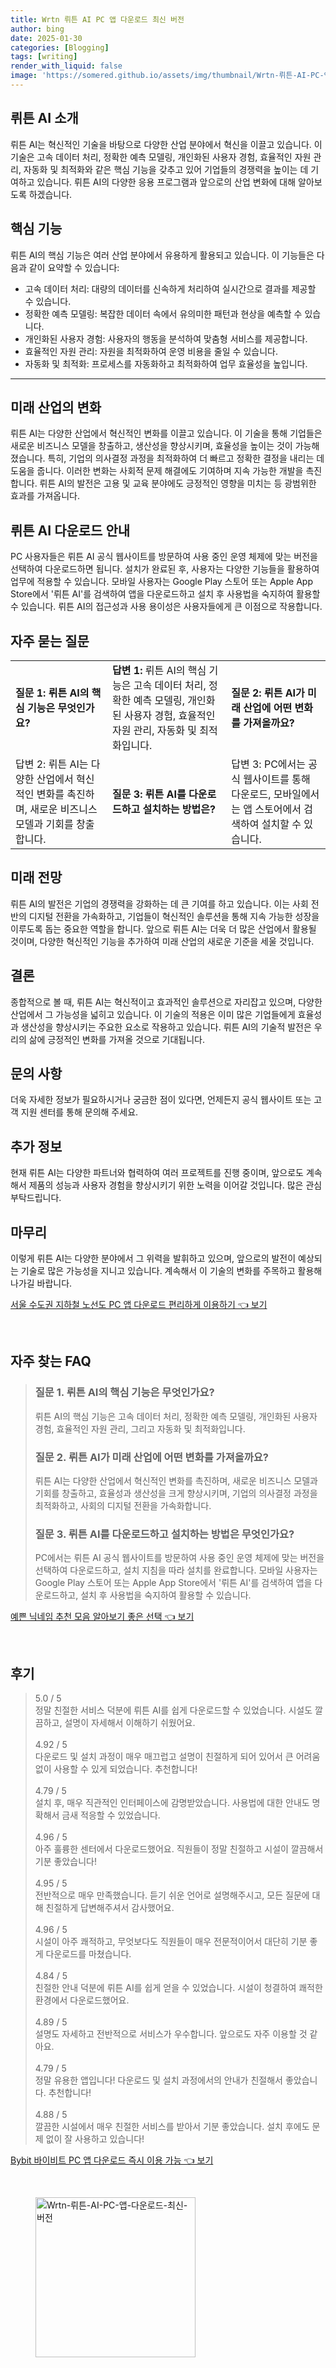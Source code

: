 ```yaml
---
title: Wrtn 뤼튼 AI PC 앱 다운로드 최신 버전
author: bing
date: 2025-01-30
categories: [Blogging]
tags: [writing]
render_with_liquid: false
image: 'https://somered.github.io/assets/img/thumbnail/Wrtn-뤼튼-AI-PC-앱-다운로드-최신-버전.webp'
---
```



<h2 id='AI_소개'>뤼튼 AI 소개</h2>

<p>뤼튼 AI는 혁신적인 기술을 바탕으로 다양한 산업 분야에서 혁신을 이끌고 있습니다. 이 기술은 고속 데이터 처리, 정확한 예측 모델링, 개인화된 사용자 경험, 효율적인 자원 관리, 자동화 및 최적화와 같은 핵심 기능을 갖추고 있어 기업들의 경쟁력을 높이는 데 기여하고 있습니다. 뤼튼 AI의 다양한 응용 프로그램과 앞으로의 산업 변화에 대해 알아보도록 하겠습니다.</p>

<h2 id='핵심_기능'>핵심 기능</h2>

<p>뤼튼 AI의 핵심 기능은 여러 산업 분야에서 유용하게 활용되고 있습니다. 이 기능들은 다음과 같이 요약할 수 있습니다:</p>

<ul>
    <li>고속 데이터 처리: 대량의 데이터를 신속하게 처리하여 실시간으로 결과를 제공할 수 있습니다.</li>
    <li>정확한 예측 모델링: 복잡한 데이터 속에서 유의미한 패턴과 현상을 예측할 수 있습니다.</li>
    <li>개인화된 사용자 경험: 사용자의 행동을 분석하여 맞춤형 서비스를 제공합니다.</li>
    <li>효율적인 자원 관리: 자원을 최적화하여 운영 비용을 줄일 수 있습니다.</li>
    <li>자동화 및 최적화: 프로세스를 자동화하고 최적화하여 업무 효율성을 높입니다.</li>
</ul>

<hr />

<h2 id='미래_산업_변화'>미래 산업의 변화</h2>

<p>뤼튼 AI는 다양한 산업에서 혁신적인 변화를 이끌고 있습니다. 이 기술을 통해 기업들은 새로운 비즈니스 모델을 창출하고, 생산성을 향상시키며, 효율성을 높이는 것이 가능해졌습니다. 특히, 기업의 의사결정 과정을 최적화하여 더 빠르고 정확한 결정을 내리는 데 도움을 줍니다. 이러한 변화는 사회적 문제 해결에도 기여하며 지속 가능한 개발을 촉진합니다. 뤼튼 AI의 발전은 고용 및 교육 분야에도 긍정적인 영향을 미치는 등 광범위한 효과를 가져옵니다.</p>

<h2 id='다운로드_안내'>뤼튼 AI 다운로드 안내</h2>

<p>PC 사용자들은 뤼튼 AI 공식 웹사이트를 방문하여 사용 중인 운영 체제에 맞는 버전을 선택하여 다운로드하면 됩니다. 설치가 완료된 후, 사용자는 다양한 기능들을 활용하여 업무에 적용할 수 있습니다. 모바일 사용자는 Google Play 스토어 또는 Apple App Store에서 '뤼튼 AI'를 검색하여 앱을 다운로드하고 설치 후 사용법을 숙지하여 활용할 수 있습니다. 뤼튼 AI의 접근성과 사용 용이성은 사용자들에게 큰 이점으로 작용합니다.</p>

<h2 id='자주_묻는_질문'>자주 묻는 질문</h2>

<table>
    <tr>
        <td><b>질문 1: 뤼튼 AI의 핵심 기능은 무엇인가요?</b></td>
        <td><b>답변 1:</b> 뤼튼 AI의 핵심 기능은 고속 데이터 처리, 정확한 예측 모델링, 개인화된 사용자 경험, 효율적인 자원 관리, 자동화 및 최적화입니다.</td>
        <td><b>질문 2: 뤼튼 AI가 미래 산업에 어떤 변화를 가져올까요?</b></td>
    </tr>
    <tr>
        <td>답변 2: 뤼튼 AI는 다양한 산업에서 혁신적인 변화를 촉진하며, 새로운 비즈니스 모델과 기회를 창출합니다.</td>
        <td><b>질문 3: 뤼튼 AI를 다운로드하고 설치하는 방법은?</b></td>
        <td>답변 3: PC에서는 공식 웹사이트를 통해 다운로드, 모바일에서는 앱 스토어에서 검색하여 설치할 수 있습니다.</td>
    </tr>
</table>

<h2 id='미래_전망'>미래 전망</h2>

<p>뤼튼 AI의 발전은 기업의 경쟁력을 강화하는 데 큰 기여를 하고 있습니다. 이는 사회 전반의 디지털 전환을 가속화하고, 기업들이 혁신적인 솔루션을 통해 지속 가능한 성장을 이루도록 돕는 중요한 역할을 합니다. 앞으로 뤼튼 AI는 더욱 더 많은 산업에서 활용될 것이며, 다양한 혁신적인 기능을 추가하여 미래 산업의 새로운 기준을 세울 것입니다.</p>

<h2 id='결론'>결론</h2>

<p>종합적으로 볼 때, 뤼튼 AI는 혁신적이고 효과적인 솔루션으로 자리잡고 있으며, 다양한 산업에서 그 가능성을 넓히고 있습니다. 이 기술의 적용은 이미 많은 기업들에게 효율성과 생산성을 향상시키는 주요한 요소로 작용하고 있습니다. 뤼튼 AI의 기술적 발전은 우리의 삶에 긍정적인 변화를 가져올 것으로 기대됩니다.</p>

<h2 id='문의_사항'>문의 사항</h2>

<p>더욱 자세한 정보가 필요하시거나 궁금한 점이 있다면, 언제든지 공식 웹사이트 또는 고객 지원 센터를 통해 문의해 주세요.</p>

<h2 id='추가_정보'>추가 정보</h2>

<p>현재 뤼튼 AI는 다양한 파트너와 협력하여 여러 프로젝트를 진행 중이며, 앞으로도 계속해서 제품의 성능과 사용자 경험을 향상시키기 위한 노력을 이어갈 것입니다. 많은 관심 부탁드립니다.</p>

<h2 id='마무리'>마무리</h2>

<p>이렇게 뤼튼 AI는 다양한 분야에서 그 위력을 발휘하고 있으며, 앞으로의 발전이 예상되는 기술로 많은 가능성을 지니고 있습니다. 계속해서 이 기술의 변화를 주목하고 활용해 나가길 바랍니다.</p>


<p><a class="click-button" title="서울 수도권 지하철 노선도 PC 앱 다운로드 편리하게 이용하기" href="https://somered.github.io/posts/%EC%84%9C%EC%9A%B8-%EC%88%98%EB%8F%84%EA%B6%8C-%EC%A7%80%ED%95%98%EC%B2%A0-%EB%85%B8%EC%84%A0%EB%8F%84-PC-%EC%95%B1-%EB%8B%A4%EC%9A%B4%EB%A1%9C%EB%93%9C-%ED%8E%B8%EB%A6%AC%ED%95%98%EA%B2%8C-%EC%9D%B4%EC%9A%A9%ED%95%98%EA%B8%B0/" rel="dofollow">서울 수도권 지하철 노선도 PC 앱 다운로드 편리하게 이용하기 👈 보기</a></p><br>
<h2 id='자주_찾는_FAQ'>자주 찾는 FAQ</h2>
<div itemscope="" itemtype="https://schema.org/FAQPage"> 
<blockquote> 
<div itemscope="" itemprop="mainEntity" itemtype="https://schema.org/Question"> 
<h3 itemprop="name">질문 1. 뤼튼 AI의 핵심 기능은 무엇인가요?</h3> 
<div itemscope="" itemprop="acceptedAnswer" itemtype="https://schema.org/Answer"> 
<span itemprop="text"> 
<p>뤼튼 AI의 핵심 기능은 고속 데이터 처리, 정확한 예측 모델링, 개인화된 사용자 경험, 효율적인 자원 관리, 그리고 자동화 및 최적화입니다.</p> 
</span> 
</div> 
</div> 
<div itemscope="" itemprop="mainEntity" itemtype="https://schema.org/Question"> 
<h3 itemprop="name">질문 2. 뤼튼 AI가 미래 산업에 어떤 변화를 가져올까요?</h3> 
<div itemscope="" itemprop="acceptedAnswer" itemtype="https://schema.org/Answer"> 
<span itemprop="text"> 
<p>뤼튼 AI는 다양한 산업에서 혁신적인 변화를 촉진하며, 새로운 비즈니스 모델과 기회를 창출하고, 효율성과 생산성을 크게 향상시키며, 기업의 의사결정 과정을 최적화하고, 사회의 디지털 전환을 가속화합니다.</p> 
</span> 
</div> 
</div> 
<div itemscope="" itemprop="mainEntity" itemtype="https://schema.org/Question"> 
<h3 itemprop="name">질문 3. 뤼튼 AI를 다운로드하고 설치하는 방법은 무엇인가요?</h3> 
<div itemscope="" itemprop="acceptedAnswer" itemtype="https://schema.org/Answer"> 
<span itemprop="text"> 
<p>PC에서는 뤼튼 AI 공식 웹사이트를 방문하여 사용 중인 운영 체제에 맞는 버전을 선택하여 다운로드하고, 설치 지침을 따라 설치를 완료합니다. 모바일 사용자는 Google Play 스토어 또는 Apple App Store에서 '뤼튼 AI'를 검색하여 앱을 다운로드하고, 설치 후 사용법을 숙지하여 활용할 수 있습니다.</p> 
</span> 
</div> 
</div> 
</blockquote> 
</div>
<p><a class="click-button" title="예쁜 닉네임 추천 모음 알아보기 좋은 선택" href="https://somered.github.io/posts/%EC%98%88%EC%81%9C-%EB%8B%89%EB%84%A4%EC%9E%84-%EC%B6%94%EC%B2%9C-%EB%AA%A8%EC%9D%8C-%EC%95%8C%EC%95%84%EB%B3%B4%EA%B8%B0-%EC%A2%8B%EC%9D%80-%EC%84%A0%ED%83%9D/" rel="dofollow">예쁜 닉네임 추천 모음 알아보기 좋은 선택 👈 보기</a></p><br>
<h2 id='후기'>후기</h2>
<div itemscope itemtype="https://schema.org/Product">
  <blockquote>
  <div itemprop="review" itemscope itemtype="https://schema.org/Review">
      <div itemprop="reviewRating" itemscope itemtype="https://schema.org/Rating"> <span itemprop="ratingValue">5.0</span> / <span itemprop="bestRating">5</span> </div>
      <span itemprop="reviewBody">정말 친절한 서비스 덕분에 뤼튼 AI를 쉽게 다운로드할 수 있었습니다. 시설도 깔끔하고, 설명이 자세해서 이해하기 쉬웠어요.</span>
  </div>
  <br>
  <div itemprop="review" itemscope itemtype="https://schema.org/Review">
      <div itemprop="reviewRating" itemscope itemtype="https://schema.org/Rating"> <span itemprop="ratingValue">4.92</span> / <span itemprop="bestRating">5</span> </div>
      <span itemprop="reviewBody">다운로드 및 설치 과정이 매우 매끄럽고 설명이 친절하게 되어 있어서 큰 어려움 없이 사용할 수 있게 되었습니다. 추천합니다!</span>
  </div>
  <br>
  <div itemprop="review" itemscope itemtype="https://schema.org/Review">
      <div itemprop="reviewRating" itemscope itemtype="https://schema.org/Rating"> <span itemprop="ratingValue">4.79</span> / <span itemprop="bestRating">5</span> </div>
      <span itemprop="reviewBody">설치 후, 매우 직관적인 인터페이스에 감명받았습니다. 사용법에 대한 안내도 명확해서 금새 적응할 수 있었습니다.</span>
  </div>
  <br>
  <div itemprop="review" itemscope itemtype="https://schema.org/Review">
      <div itemprop="reviewRating" itemscope itemtype="https://schema.org/Rating"> <span itemprop="ratingValue">4.96</span> / <span itemprop="bestRating">5</span> </div>
      <span itemprop="reviewBody">아주 훌륭한 센터에서 다운로드했어요. 직원들이 정말 친절하고 시설이 깔끔해서 기분 좋았습니다!</span>
  </div>
  <br>
  <div itemprop="review" itemscope itemtype="https://schema.org/Review">
      <div itemprop="reviewRating" itemscope itemtype="https://schema.org/Rating"> <span itemprop="ratingValue">4.95</span> / <span itemprop="bestRating">5</span> </div>
      <span itemprop="reviewBody">전반적으로 매우 만족했습니다. 듣기 쉬운 언어로 설명해주시고, 모든 질문에 대해 친절하게 답변해주셔서 감사했어요.</span>
  </div>
  <br>
  <div itemprop="review" itemscope itemtype="https://schema.org/Review">
      <div itemprop="reviewRating" itemscope itemtype="https://schema.org/Rating"> <span itemprop="ratingValue">4.96</span> / <span itemprop="bestRating">5</span> </div>
      <span itemprop="reviewBody">시설이 아주 쾌적하고, 무엇보다도 직원들이 매우 전문적이어서 대단히 기분 좋게 다운로드를 마쳤습니다.</span>
  </div>
  <br>
  <div itemprop="review" itemscope itemtype="https://schema.org/Review">
      <div itemprop="reviewRating" itemscope itemtype="https://schema.org/Rating"> <span itemprop="ratingValue">4.84</span> / <span itemprop="bestRating">5</span> </div>
      <span itemprop="reviewBody">친절한 안내 덕분에 뤼튼 AI를 쉽게 얻을 수 있었습니다. 시설이 청결하여 쾌적한 환경에서 다운로드했어요.</span>
  </div>
  <br>
  <div itemprop="review" itemscope itemtype="https://schema.org/Review">
      <div itemprop="reviewRating" itemscope itemtype="https://schema.org/Rating"> <span itemprop="ratingValue">4.89</span> / <span itemprop="bestRating">5</span> </div>
      <span itemprop="reviewBody">설명도 자세하고 전반적으로 서비스가 우수합니다. 앞으로도 자주 이용할 것 같아요.</span>
  </div>
  <br>
  <div itemprop="review" itemscope itemtype="https://schema.org/Review">
      <div itemprop="reviewRating" itemscope itemtype="https://schema.org/Rating"> <span itemprop="ratingValue">4.79</span> / <span itemprop="bestRating">5</span> </div>
      <span itemprop="reviewBody">정말 유용한 앱입니다! 다운로드 및 설치 과정에서의 안내가 친절해서 좋았습니다. 추천합니다!</span>
  </div>
  <br>
  <div itemprop="review" itemscope itemtype="https://schema.org/Review">
      <div itemprop="reviewRating" itemscope itemtype="https://schema.org/Rating"> <span itemprop="ratingValue">4.88</span> / <span itemprop="bestRating">5</span> </div>
      <span itemprop="reviewBody">깔끔한 시설에서 매우 친절한 서비스를 받아서 기분 좋았습니다. 설치 후에도 문제 없이 잘 사용하고 있습니다!</span>
  </div>
  </blockquote>
</div>
<p><a class="click-button" title="Bybit 바이비트 PC 앱 다운로드 즉시 이용 가능" href="https://somered.github.io/posts/Bybit-%EB%B0%94%EC%9D%B4%EB%B9%84%ED%8A%B8-PC-%EC%95%B1-%EB%8B%A4%EC%9A%B4%EB%A1%9C%EB%93%9C-%EC%A6%89%EC%8B%9C-%EC%9D%B4%EC%9A%A9-%EA%B0%80%EB%8A%A5/" rel="dofollow">Bybit 바이비트 PC 앱 다운로드 즉시 이용 가능 👈 보기</a></p><br>
<figure class="image"><img src="https://somered.github.io/assets/img/thumbnail/Wrtn-뤼튼-AI-PC-앱-다운로드-최신-버전.webp" alt="Wrtn-뤼튼-AI-PC-앱-다운로드-최신-버전" width="256" height="256"></figure>